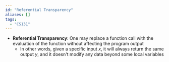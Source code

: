 ```yaml
---
id: "Referential Transparency"
aliases: []
tags:
  - "CS131"
---
```


- **Referential Transparency**: One may replace a function call with the
  evaluation of the function without affecting the program output
  - In other words, given a specific input $x$, it will always return the same
    output $y$, and it doesn't modify any data beyond some local variables
